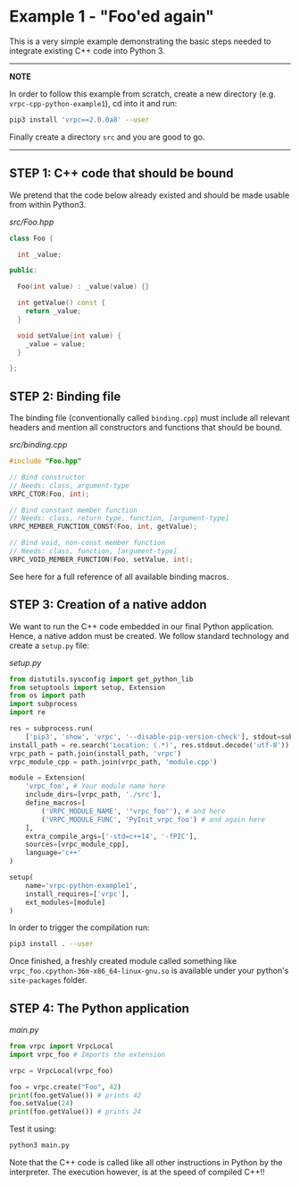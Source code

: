 # Example 1 - "Foo'ed again"

This is a very simple example demonstrating the basic steps needed to
integrate existing C++ code into Python 3.

---
**NOTE**

In order to follow this example from scratch, create a new directory (e.g.
`vrpc-cpp-python-example1`), cd into it and run:

```bash
pip3 install 'vrpc==2.0.0a8' --user
```
Finally create a directory `src` and you are good to go.

---

## STEP 1: C++ code that should be bound

We pretend that the code below already existed and should be made usable
from within Python3.

*src/Foo.hpp*
```cpp
class Foo {

  int _value;

public:

  Foo(int value) : _value(value) {}

  int getValue() const {
    return _value;
  }

  void setValue(int value) {
    _value = value;
  }

};
```

## STEP 2: Binding file

The binding file (conventionally called `binding.cpp`) must include all relevant
headers and mention all constructors and functions that should be bound.

*src/binding.cpp*

```cpp
#include "Foo.hpp"

// Bind constructor
// Needs: class, argument-type
VRPC_CTOR(Foo, int);

// Bind constant member function
// Needs: class, return type, function, [argument-type]
VRPC_MEMBER_FUNCTION_CONST(Foo, int, getValue);

// Bind void, non-const member function
// Needs: class, function, [argument-type]
VRPC_VOID_MEMBER_FUNCTION(Foo, setValue, int);
```

See here for a full reference of all available binding macros.

## STEP 3: Creation of a native addon

We want to run the C++ code embedded in our final Python application.
Hence, a native addon must be created. We follow standard technology
and create a `setup.py` file:

*setup.py*

```python
from distutils.sysconfig import get_python_lib
from setuptools import setup, Extension
from os import path
import subprocess
import re

res = subprocess.run(
    ['pip3', 'show', 'vrpc', '--disable-pip-version-check'], stdout=subprocess.PIPE)
install_path = re.search('Location: (.*)', res.stdout.decode('utf-8')).group(1)
vrpc_path = path.join(install_path, 'vrpc')
vrpc_module_cpp = path.join(vrpc_path, 'module.cpp')

module = Extension(
    'vrpc_foo', # Your module name here
    include_dirs=[vrpc_path, './src'],
    define_macros=[
        ('VRPC_MODULE_NAME', '"vrpc_foo"'), # and here
        ('VRPC_MODULE_FUNC', 'PyInit_vrpc_foo') # and again here
    ],
    extra_compile_args=['-std=c++14', '-fPIC'],
    sources=[vrpc_module_cpp],
    language='c++'
)

setup(
    name='vrpc-python-example1',
    install_requires=['vrpc'],
    ext_modules=[module]
)

```

In order to trigger the compilation run:

```bash
pip3 install . --user
```

Once finished, a freshly created module called something like
`vrpc_foo.cpython-36m-x86_64-linux-gnu.so` is available
under your python's `site-packages` folder.

## STEP 4: The Python application

*main.py*

```python
from vrpc import VrpcLocal
import vrpc_foo # Imports the extension

vrpc = VrpcLocal(vrpc_foo)

foo = vrpc.create("Foo", 42)
print(foo.getValue()) # prints 42
foo.setValue(24)
print(foo.getValue()) # prints 24
```

Test it using:

```bash
python3 main.py
```

Note that the C++ code is called like all other instructions in Python
by the interpreter. The execution however, is at the speed of compiled
C++!!

